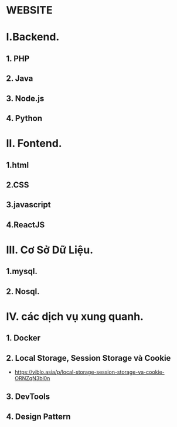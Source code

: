 # WEBSITE
# I.Backend.
## 1. PHP
## 2. Java
## 3. Node.js
## 4. Python
# II. Fontend.
## 1.html
## 2.CSS
## 3.javascript
## 4.ReactJS

# III. Cơ Sở Dữ Liệu.
## 1.mysql.
## 2. Nosql.

# IV. các dịch vụ xung quanh.
## 1. Docker
## 2. Local Storage, Session Storage và Cookie
- https://viblo.asia/p/local-storage-session-storage-va-cookie-ORNZqN3bl0n
## 3. DevTools
## 4. Design Pattern


